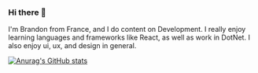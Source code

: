 ### Hi there 👋

I'm Brandon from France, and I do content on Development. I really enjoy learning languages and frameworks like React, as well as work in DotNet. I also enjoy ui, ux, and design in general. 

[![Anurag's GitHub stats](https://github-readme-stats.vercel.app/api?username=BrandonDev12345)](https://github.com/anuraghazra/github-readme-stats)
